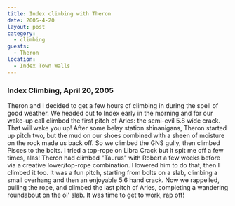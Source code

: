 ```yaml
---
title: Index climbing with Theron
date: 2005-4-20
layout: post
category:
  - climbing
guests:
  - Theron
location:
  - Index Town Walls
---
```


### Index Climbing, April 20, 2005

Theron and I decided to get a few hours of climbing in during the spell of good weather.
We headed out to Index early in the morning and for our wake-up call climbed the first
pitch of Aries: the semi-evil 5.8 wide crack. That will wake you up! After some belay
station shinanigans, Theron started up pitch two, but the mud on our shoes combined
with a sheen of moisture on the rock made us back off. So we climbed the GNS gully, then
climbed Pisces to the bolts. I tried a top-rope on Libra Crack but it spit me off a few
times, alas! Theron had climbed "Taurus" with Robert a few weeks before via a creative
lower/top-rope combination. I lowered him to do that, then I climbed it too. It was a
fun pitch, starting from bolts on a slab, climbing a small overhang and then an enjoyable
5.6 hand crack. Now we rappelled, pulling the rope, and climbed the last pitch of
Aries, completing a wandering roundabout on the ol' slab. It was time to get to work,
rap off!
